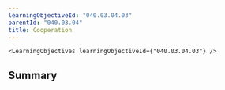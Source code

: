 ```yaml
---
learningObjectiveId: "040.03.04.03"
parentId: "040.03.04"
title: Cooperation
---
```


```tsx eval
<LearningObjectives learningObjectiveId={"040.03.04.03"} />
```

## Summary
